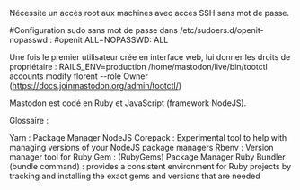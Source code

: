Nécessite un accès root aux machines avec accès SSH sans mot de passe.

#Configuration sudo sans mot de passe dans /etc/sudoers.d/openit-nopasswd :
#openit ALL=NOPASSWD: ALL

Une fois le premier utilisateur crée en interface web, lui donner les droits de propriétaire :
RAILS_ENV=production /home/mastodon/live/bin/tootctl accounts modify florent --role Owner
(https://docs.joinmastodon.org/admin/tootctl/)

Mastodon est codé en Ruby et JavaScript (framework NodeJS).

Glossaire : 

Yarn : Package Manager NodeJS
Corepack : Experimental tool to help with managing versions of your NodeJS package managers
Rbenv : Version manager tool for Ruby
Gem : (RubyGems) Package Manager Ruby
Bundler (bundle command) : provides a consistent environment for Ruby projects by tracking and installing the exact gems and versions that are needed
